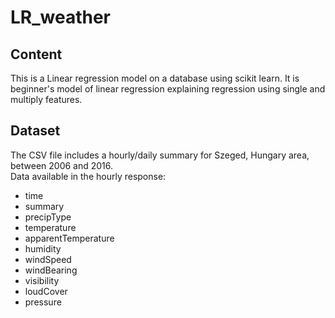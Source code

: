 # LR_weather
## Content
This is a Linear regression model on a database using scikit learn. It is beginner's model of linear regression explaining regression using single and multiply features.
## Dataset
The CSV file includes a hourly/daily summary for Szeged, Hungary area, between 2006 and 2016.
<br> 
Data available in the hourly response:

<ul>
<li>time</li>
<li>summary</li>
<li>precipType</li>
<li>temperature</li>
<li>apparentTemperature</li>
<li>humidity</li>
<li>windSpeed</li>
<li>windBearing</li>
<li>visibility</li>
<li>loudCover</li>
<li>pressure</li>
</ul>
